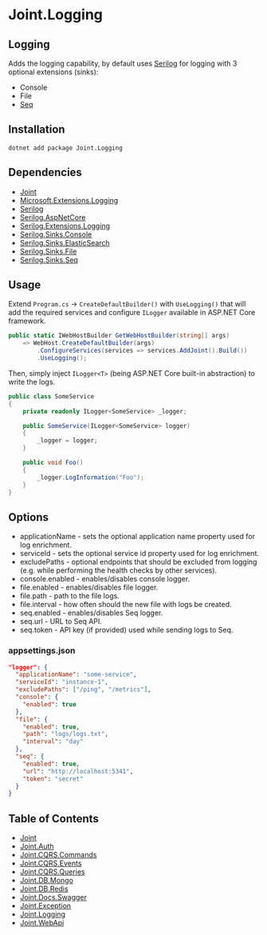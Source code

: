 # Joint.Logging

## Logging

Adds the logging capability, by default uses [Serilog](https://serilog.net/) for logging with 3 optional extensions (sinks):

- Console
- File
- [Seq](https://datalust.co/seq)

## Installation

```
dotnet add package Joint.Logging
```

## Dependencies

- [Joint](https://www.nuget.org/packages/Joint/)
- [Microsoft.Extensions.Logging](https://www.nuget.org/packages/Microsoft.Extensions.Logging/)
- [Serilog](https://www.nuget.org/packages/Serilog/)
- [Serilog.AspNetCore](https://www.nuget.org/packages/Serilog.AspNetCore/)
- [Serilog.Extensions.Logging](https://www.nuget.org/packages/Serilog.Extensions.Logging/)
- [Serilog.Sinks.Console](https://www.nuget.org/packages/Serilog.Sinks.Console/)
- [Serilog.Sinks.ElasticSearch](https://www.nuget.org/packages/Serilog.Sinks.Elasticsearch/)
- [Serilog.Sinks.File](https://www.nuget.org/packages/Serilog.Sinks.File/)
- [Serilog.Sinks.Seq](https://www.nuget.org/packages/Serilog.Sinks.Seq/)

## Usage

Extend `Program.cs` -> `CreateDefaultBuilder()` with `UseLogging()` that will add the required services and configure `ILogger` available in ASP.NET Core framework.

```c#
public static IWebHostBuilder GetWebHostBuilder(string[] args)
    => WebHost.CreateDefaultBuilder(args)
        .ConfigureServices(services => services.AddJoint().Build())
        .UseLogging();
```

Then, simply inject `ILogger<T>` (being ASP.NET Core built-in abstraction) to write the logs.

```c#
public class SomeService
{
    private readonly ILogger<SomeService> _logger;

    public SomeService(ILogger<SomeService> logger)
    {
        _logger = logger;
    }

    public void Foo()
    {
        _logger.LogInformation("Foo");
    }
}
```

## Options

- applicationName - sets the optional application name property used for log enrichment.
- serviceId - sets the optional service id property used for log enrichment.
- excludePaths - optional endpoints that should be excluded from logging (e.g. while performing the health checks by other services).
- console.enabled - enables/disables console logger.
- file.enabled - enables/disables file logger.
- file.path - path to the file logs.
- file.interval - how often should the new file with logs be created.
- seq.enabled - enables/disables Seq logger.
- seq.url - URL to Seq API.
- seq.token - API key (if provided) used while sending logs to Seq.

### appsettings.json

```json
"logger": {
  "applicationName": "some-service",
  "serviceId": "instance-1",
  "excludePaths": ["/ping", "/metrics"],
  "console": {
    "enabled": true
  },
  "file": {
    "enabled": true,
    "path": "logs/logs.txt",
    "interval": "day"
  },
  "seq": {
    "enabled": true,
    "url": "http://localhost:5341",
    "token": "secret"
  }
}
```

## Table of Contents

- [Joint](https://github.com/flapek/Joint)
- [Joint.Auth](https://github.com/flapek/Joint.Auth)
- [Joint.CQRS.Commands](https://github.com/flapek/Joint.CQRS.Commands)
- [Joint.CQRS.Events](https://github.com/flapek/Joint.CQRS.Events)
- [Joint.CQRS.Queries](https://github.com/flapek/Joint.CQRS.Queries)
- [Joint.DB.Mongo](https://github.com/flapek/Joint.DB.Mongo)
- [Joint.DB.Redis](https://github.com/flapek/Joint.DB.Redis)
- [Joint.Docs.Swagger](https://github.com/flapek/Joint.Docs.Swagger)
- [Joint.Exception](https://github.com/flapek/Joint.Exception)
- [Joint.Logging](https://github.com/flapek/Joint.Logging)
- [Joint.WebApi](https://github.com/flapek/Joint.WebApi)
